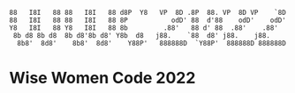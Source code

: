 ```db   d8b   db db   d8b   db  .o88b.   .d888b.  .d88b.  .d888b. .d888b. 
88   I8I   88 88   I8I   88 d8P  Y8   VP  8D .8P  88. VP  8D VP    `8D 
88   I8I   88 88   I8I   88 8P           odD' 88  d'88    odD'    odD' 
Y8   I8I   88 Y8   I8I   88 8b         .88'   88 d' 88  .88'    .88'   
 8b d8 8b d8  8b d8'8b d8' Y8b  d8   j88.    `88  d8' j88.    j88.    
  8b8'  8d8'    8b8'  8d8'    Y88P'   888888D  `Y88P'  888888D 888888D 
```
  # Wise Women Code 2022
